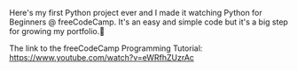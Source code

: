 Here's my first Python project ever and I made it watching Python for Beginners @ freeCodeCamp. It's an easy and simple code but it's a big step for growing my portfolio.🐍

The link to the freeCodeCamp Programming Tutorial: https://www.youtube.com/watch?v=eWRfhZUzrAc
